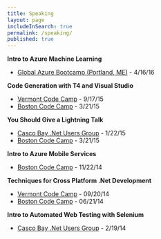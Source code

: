 ```yaml
---
title: Speaking
layout: page
includeInSearch: true
permalink: /speaking/
published: true
---
```


<strong>Intro to Azure Machine Learning</strong> 

- <a href="http://www.meetup.com/CascoBayNUG/events/227718749/" target="_blank">Global Azure Bootcamp (Portland, ME)</a> - 4/16/16

<strong>Code Generation with T4 and Visual Studio</strong>
 
- <a href="http://vtcodecamp.org/2014/sessions" target="_blank">Vermont Code Camp</a> - 9/17/15 
- <a href="http://www.bostoncodecamp.com/CC23/Schedule/Index" target="_blank">Boston Code Camp</a> - 3/21/15

<strong>You Should Give a Lightning Talk</strong>
 
- <a href="http://cbnug.net/" target="_blank">Casco Bay .Net Users Group</a> - 1/22/15
- <a href="http://www.bostoncodecamp.com/CC23/Schedule/Index" target="_blank">Boston Code Camp</a> - 3/21/15

<strong>Intro to Azure Mobile Services</strong>
 
- <a href="http://www.bostoncodecamp.com/CC22/Schedule/Index" target="_blank">Boston Code Camp</a> - 11/22/14

<strong>Techniques for Cross Platform .Net Development</strong>
 
- <a href="http://vtcodecamp.org/2014/sessions" target="_blank">Vermont Code Camp</a> - 09/20/14
- <a href="http://www.bostoncodecamp.com/CC21/Schedule/Index" target="_blank">Boston Code Camp</a> - 06/21/14

<strong>Intro to Automated Web Testing with Selenium</strong>
 
- <a href="http://cbnug.net/" target="_blank">Casco Bay .Net Users Group</a> - 2/19/14
